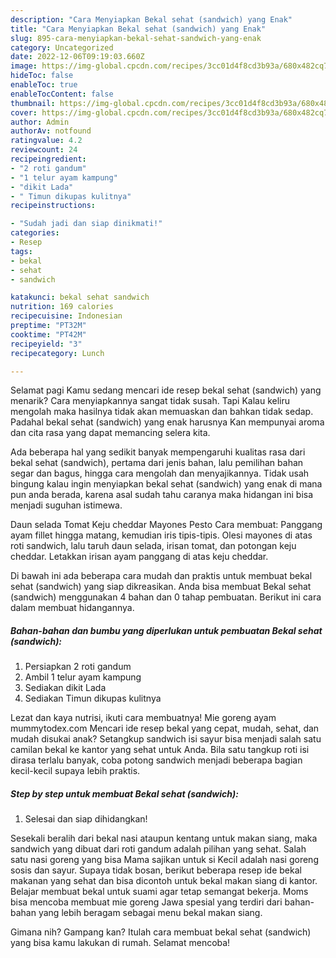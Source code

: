 ```yaml
---
description: "Cara Menyiapkan Bekal sehat (sandwich) yang Enak"
title: "Cara Menyiapkan Bekal sehat (sandwich) yang Enak"
slug: 895-cara-menyiapkan-bekal-sehat-sandwich-yang-enak
category: Uncategorized
date: 2022-12-06T09:19:03.660Z
image: https://img-global.cpcdn.com/recipes/3cc01d4f8cd3b93a/680x482cq70/bekal-sehat-sandwich-foto-resep-utama.jpg
hideToc: false
enableToc: true
enableTocContent: false
thumbnail: https://img-global.cpcdn.com/recipes/3cc01d4f8cd3b93a/680x482cq70/bekal-sehat-sandwich-foto-resep-utama.jpg
cover: https://img-global.cpcdn.com/recipes/3cc01d4f8cd3b93a/680x482cq70/bekal-sehat-sandwich-foto-resep-utama.jpg
author: Admin
authorAv: notfound
ratingvalue: 4.2
reviewcount: 24
recipeingredient:
- "2 roti gandum"
- "1 telur ayam kampung"
- "dikit Lada"
- " Timun dikupas kulitnya"
recipeinstructions:

- "Sudah jadi dan siap dinikmati!"
categories:
- Resep
tags:
- bekal
- sehat
- sandwich

katakunci: bekal sehat sandwich 
nutrition: 169 calories
recipecuisine: Indonesian
preptime: "PT32M"
cooktime: "PT42M"
recipeyield: "3"
recipecategory: Lunch

---
```



Selamat pagi Kamu sedang mencari ide resep bekal sehat (sandwich) yang menarik? Cara menyiapkannya sangat tidak susah. Tapi Kalau keliru mengolah maka hasilnya tidak akan memuaskan dan bahkan tidak sedap. Padahal bekal sehat (sandwich) yang enak harusnya Kan mempunyai aroma dan cita rasa yang dapat memancing selera kita.


Ada beberapa hal yang sedikit banyak mempengaruhi kualitas rasa dari bekal sehat (sandwich), pertama dari jenis bahan, lalu pemilihan bahan segar dan bagus, hingga cara mengolah dan menyajikannya. Tidak usah bingung kalau ingin menyiapkan bekal sehat (sandwich) yang enak di mana pun anda berada, karena asal sudah tahu caranya maka hidangan ini bisa menjadi suguhan istimewa.

Daun selada Tomat Keju cheddar Mayones Pesto Cara membuat: Panggang ayam fillet hingga matang, kemudian iris tipis-tipis. Olesi mayones di atas roti sandwich, lalu taruh daun selada, irisan tomat, dan potongan keju cheddar. Letakkan irisan ayam panggang di atas keju cheddar.


Di bawah ini ada beberapa cara mudah dan praktis untuk membuat bekal sehat (sandwich) yang siap dikreasikan. Anda bisa membuat Bekal sehat (sandwich) menggunakan 4 bahan dan 0 tahap pembuatan. Berikut ini cara dalam membuat hidangannya.

<!--inarticleads1-->

##### Bahan-bahan dan bumbu yang diperlukan untuk pembuatan Bekal sehat (sandwich):

1. Persiapkan 2 roti gandum
1. Ambil 1 telur ayam kampung
1. Sediakan dikit Lada
1. Sediakan  Timun dikupas kulitnya


Lezat dan kaya nutrisi, ikuti cara membuatnya! Mie goreng ayam mummytodex.com Mencari ide resep bekal yang cepat, mudah, sehat, dan mudah disukai anak? Setangkup sandwich isi sayur bisa menjadi salah satu camilan bekal ke kantor yang sehat untuk Anda. Bila satu tangkup roti isi dirasa terlalu banyak, coba potong sandwich menjadi beberapa bagian kecil-kecil supaya lebih praktis. 

<!--inarticleads2-->

##### Step by step untuk membuat Bekal sehat (sandwich):


1. Selesai dan siap dihidangkan!

Sesekali beralih dari bekal nasi ataupun kentang untuk makan siang, maka sandwich yang dibuat dari roti gandum adalah pilihan yang sehat. Salah satu nasi goreng yang bisa Mama sajikan untuk si Kecil adalah nasi goreng sosis dan sayur. Supaya tidak bosan, berikut beberapa resep ide bekal makanan yang sehat dan bisa dicontoh untuk bekal makan siang di kantor. Belajar membuat bekal untuk suami agar tetap semangat bekerja. Moms bisa mencoba membuat mie goreng Jawa spesial yang terdiri dari bahan-bahan yang lebih beragam sebagai menu bekal makan siang. 

Gimana nih? Gampang kan? Itulah cara membuat bekal sehat (sandwich) yang bisa kamu lakukan di rumah. Selamat mencoba!
